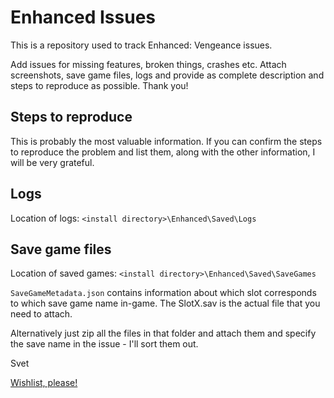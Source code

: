 # Enhanced Issues
This is a repository used to track Enhanced: Vengeance issues.

Add issues for missing features, broken things, crashes etc. Attach screenshots, save game files, logs and provide as complete description and steps to reproduce as possible. Thank you! 

## Steps to reproduce

This is probably the most valuable information. If you can confirm the steps to reproduce the problem and list them, along with the other information, I will be very grateful.

## Logs
Location of logs: `<install directory>\Enhanced\Saved\Logs`

## Save game files
Location of saved games: `<install directory>\Enhanced\Saved\SaveGames`

`SaveGameMetadata.json` contains information about which slot corresponds to which save game name in-game. The SlotX.sav is the actual file that you need to attach. 

Alternatively just zip all the files in that folder and attach them and specify the save name in the issue - I'll sort them out.

Svet

[Wishlist, please!](https://store.steampowered.com/app/3288420/Enhanced_Vengeance/)
